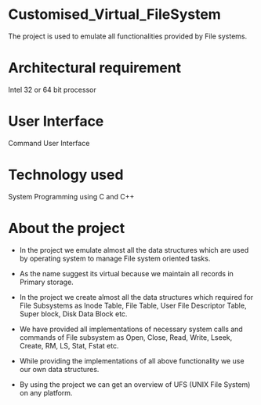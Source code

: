 # Customised_Virtual_FileSystem
The project is used to emulate all functionalities provided by File systems.

# Architectural requirement
Intel 32 or 64 bit processor

# User Interface
Command User Interface

# Technology used
System Programming using C and C++

# About the project
- In the project we emulate almost all the data structures which are used by operating system to manage File system oriented tasks.

- As the name suggest its virtual because we maintain all records in Primary storage.

- In the project we create almost all the data structures which required for File Subsystems as Inode Table, File Table, User File Descriptor Table, Super block, Disk Data Block etc.

- We have provided all implementations of necessary system calls and commands of File subsystem as Open, Close, Read, Write, Lseek, Create, RM, LS, Stat, Fstat etc.

- While providing the implementations of all above functionality we use our own data structures.

- By using the project we can get an overview of UFS (UNIX File System) on any platform.
